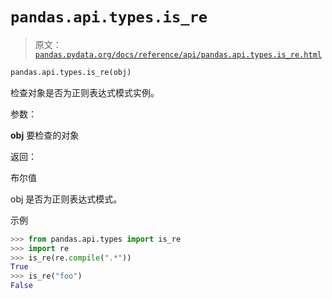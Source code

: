 # `pandas.api.types.is_re`

> 原文：[`pandas.pydata.org/docs/reference/api/pandas.api.types.is_re.html`](https://pandas.pydata.org/docs/reference/api/pandas.api.types.is_re.html)

```py
pandas.api.types.is_re(obj)
```

检查对象是否为正则表达式模式实例。

参数：

**obj** 要检查的对象

返回：

布尔值

obj 是否为正则表达式模式。

示例

```py
>>> from pandas.api.types import is_re
>>> import re
>>> is_re(re.compile(".*"))
True
>>> is_re("foo")
False 
```
